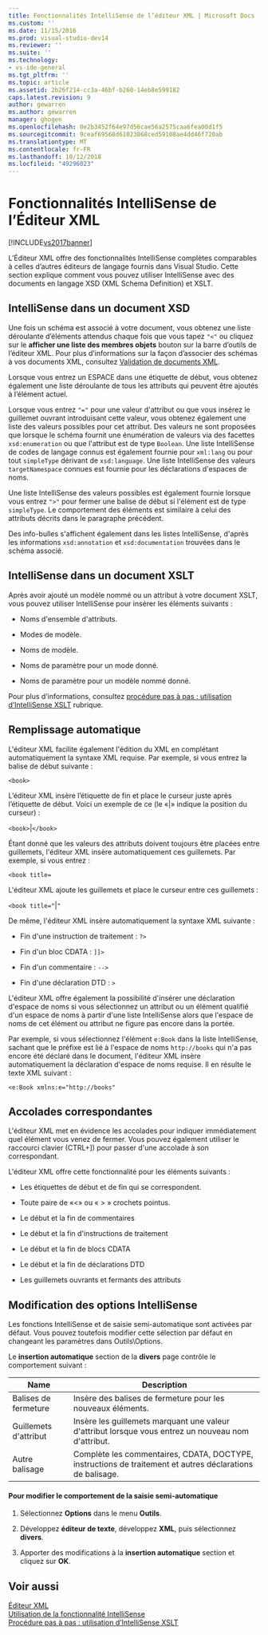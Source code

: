 ```yaml
---
title: Fonctionnalités IntelliSense de l’éditeur XML | Microsoft Docs
ms.custom: ''
ms.date: 11/15/2016
ms.prod: visual-studio-dev14
ms.reviewer: ''
ms.suite: ''
ms.technology:
- vs-ide-general
ms.tgt_pltfrm: ''
ms.topic: article
ms.assetid: 2b26f214-cc3a-46bf-b260-14eb8e599182
caps.latest.revision: 9
author: gewarren
ms.author: gewarren
manager: ghogen
ms.openlocfilehash: 0e2b3452f64e97d56cae56a2575caa6fea00d1f5
ms.sourcegitcommit: 9ceaf69568d61023868ced59108ae4dd46f720ab
ms.translationtype: MT
ms.contentlocale: fr-FR
ms.lasthandoff: 10/12/2018
ms.locfileid: "49296023"
---
```

# <a name="xml-editor-intellisense-features"></a>Fonctionnalités IntelliSense de l’Éditeur XML
[!INCLUDE[vs2017banner](../includes/vs2017banner.md)]

  
L’Éditeur XML offre des fonctionnalités IntelliSense complètes comparables à celles d’autres éditeurs de langage fournis dans Visual Studio. Cette section explique comment vous pouvez utiliser IntelliSense avec des documents en langage XSD (XML Schema Definition) et XSLT.  
  
## <a name="intellisense-in-an-xsd-document"></a>IntelliSense dans un document XSD  
 Une fois un schéma est associé à votre document, vous obtenez une liste déroulante d’éléments attendus chaque fois que vous tapez `"<"` ou cliquez sur le **afficher une liste des membres objets** bouton sur la barre d’outils de l’éditeur XML. Pour plus d’informations sur la façon d’associer des schémas à vos documents XML, consultez [Validation de documents XML](../xml-tools/xml-document-validation.md).  
  
 Lorsque vous entrez un ESPACE dans une étiquette de début, vous obtenez également une liste déroulante de tous les attributs qui peuvent être ajoutés à l’élément actuel.  
  
 Lorsque vous entrez `"="` pour une valeur d'attribut ou que vous insérez le guillemet ouvrant introduisant cette valeur, vous obtenez également une liste des valeurs possibles pour cet attribut. Des valeurs ne sont proposées que lorsque le schéma fournit une énumération de valeurs via des facettes `xsd:enumeration` ou que l'attribut est de type `Boolean`. Une liste IntelliSense de codes de langage connus est également fournie pour `xml:lang` ou pour tout `simpleType` dérivant de `xsd:language`. Une liste IntelliSense des valeurs `targetNamespace` connues est fournie pour les déclarations d'espaces de noms.  
  
 Une liste IntelliSense des valeurs possibles est également fournie lorsque vous entrez `">"` pour fermer une balise de début si l'élément est de type `simpleType`. Le comportement des éléments est similaire à celui des attributs décrits dans le paragraphe précédent.  
  
 Des info-bulles s'affichent également dans les listes IntelliSense, d'après les informations `xsd:annotation` et `xsd:documentation` trouvées dans le schéma associé.  
  
## <a name="intellisense-in-an-xslt-document"></a>IntelliSense dans un document XSLT  
 Après avoir ajouté un modèle nommé ou un attribut à votre document XSLT, vous pouvez utiliser IntelliSense pour insérer les éléments suivants :  
  
-   Noms d'ensemble d'attributs.  
  
-   Modes de modèle.  
  
-   Noms de modèle.  
  
-   Noms de paramètre pour un mode donné.  
  
-   Noms de paramètre pour un modèle nommé donné.  
  
 Pour plus d’informations, consultez [procédure pas à pas : utilisation d’IntelliSense XSLT](../xml-tools/walkthrough-using-xslt-intellisense.md) rubrique.  
  
## <a name="auto-completion"></a>Remplissage automatique  
 L'éditeur XML facilite également l'édition du XML en complétant automatiquement la syntaxe XML requise. Par exemple, si vous entrez la balise de début suivante :  
  
 `<book>`  
  
 L’éditeur XML insère l’étiquette de fin et place le curseur juste après l’étiquette de début. Voici un exemple de ce (le «&#124;» indique la position du curseur) :  
  
 `<book>`&#124;`</book>`  
  
 Étant donné que les valeurs des attributs doivent toujours être placées entre guillemets, l'éditeur XML insère automatiquement ces guillemets. Par exemple, si vous entrez :  
  
 `<book title=`  
  
 L'éditeur XML ajoute les guillemets et place le curseur entre ces guillemets :  
  
 `<book title="`&#124;`"`  
  
 De même, l'éditeur XML insère automatiquement la syntaxe XML suivante :  
  
-   Fin d'une instruction de traitement : `?>`  
  
-   Fin d'un bloc CDATA : `]]>`  
  
-   Fin d'un commentaire : `-->`  
  
-   Fin d'une déclaration DTD : `>`  
  
 L'éditeur XML offre également la possibilité d'insérer une déclaration d'espace de noms si vous sélectionnez un attribut ou un élément qualifié d'un espace de noms à partir d'une liste IntelliSense alors que l'espace de noms de cet élément ou attribut ne figure pas encore dans la portée.  
  
 Par exemple, si vous sélectionnez l'élément `e:Book` dans la liste IntelliSense, sachant que le préfixe est lié à l'espace de noms `http://books` qui n'a pas encore été déclaré dans le document, l'éditeur XML insère automatiquement la déclaration d'espace de noms requise. Il en résulte le texte XML suivant :  
  
 `<e:Book xmlns:e="http://books"`  
  
## <a name="brace-matching"></a>Accolades correspondantes  
 L'éditeur XML met en évidence les accolades pour indiquer immédiatement quel élément vous venez de fermer. Vous pouvez également utiliser le raccourci clavier (CTRL+]) pour passer d'une accolade à son correspondant.  
  
 L'éditeur XML offre cette fonctionnalité pour les éléments suivants :  
  
-   Les étiquettes de début et de fin qui se correspondent.  
  
-   Toute paire de «\<» ou « > » crochets pointus.  
  
-   Le début et la fin de commentaires  
  
-   Le début et la fin d'instructions de traitement  
  
-   Le début et la fin de blocs CDATA  
  
-   Le début et la fin de déclarations DTD  
  
-   Les guillemets ouvrants et fermants des attributs  
  
## <a name="modifying-the-intellisense-options"></a>Modification des options IntelliSense  
 Les fonctions IntelliSense et de saisie semi-automatique sont activées par défaut. Vous pouvez toutefois modifier cette sélection par défaut en changeant les paramètres dans Outils\Options.  
  
 Le **insertion automatique** section de la **divers** page contrôle le comportement suivant :  
  
|Name|Description|  
|----------|-----------------|  
|Balises de fermeture|Insère des balises de fermeture pour les nouveaux éléments.|  
|Guillemets d'attribut|Insère les guillemets marquant une valeur d'attribut lorsque vous entrez un nouveau nom d'attribut.|  
|Autre balisage|Complète les commentaires, CDATA, DOCTYPE, instructions de traitement et autres déclarations de balisage.|  
  
#### <a name="to-change-the-auto-completion-behavior"></a>Pour modifier le comportement de la saisie semi-automatique  
  
1.  Sélectionnez **Options** dans le menu **Outils**.  
  
2.  Développez **éditeur de texte**, développez **XML**, puis sélectionnez **divers**.  
  
3.  Apporter des modifications à la **insertion automatique** section et cliquez sur **OK**.  
  
## <a name="see-also"></a>Voir aussi  
 [Éditeur XML](../xml-tools/xml-editor.md)   
 [Utilisation de la fonctionnalité IntelliSense](../ide/using-intellisense.md)   
 [Procédure pas à pas : utilisation d’IntelliSense XSLT](../xml-tools/walkthrough-using-xslt-intellisense.md)



